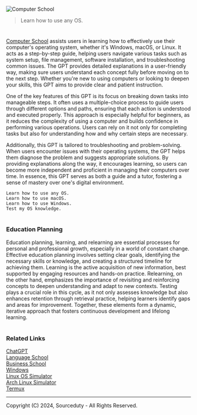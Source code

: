 ![Computer School](https://github.com/user-attachments/assets/810656d4-9c8a-4d92-b36e-3a437e8cee75)

> Learn how to use any OS.

#

[Computer School](https://chatgpt.com/g/g-a5Oal6H97-computer-school) assists users in learning how to effectively use their computer's operating system, whether it's Windows, macOS, or Linux. It acts as a step-by-step guide, helping users navigate various tasks such as system setup, file management, software installation, and troubleshooting common issues. The GPT provides detailed explanations in a user-friendly way, making sure users understand each concept fully before moving on to the next step. Whether you're new to using computers or looking to deepen your skills, this GPT aims to provide clear and patient instruction.

One of the key features of this GPT is its focus on breaking down tasks into manageable steps. It often uses a multiple-choice process to guide users through different options and paths, ensuring that each action is understood and executed properly. This approach is especially helpful for beginners, as it reduces the complexity of using a computer and builds confidence in performing various operations. Users can rely on it not only for completing tasks but also for understanding how and why certain steps are necessary.

Additionally, this GPT is tailored to troubleshooting and problem-solving. When users encounter issues with their operating systems, the GPT helps them diagnose the problem and suggests appropriate solutions. By providing explanations along the way, it encourages learning, so users can become more independent and proficient in managing their computers over time. In essence, this GPT serves as both a guide and a tutor, fostering a sense of mastery over one's digital environment.

```
Learn how to use any OS.
Learn how to use macOS.
Learn how to use Windows.
Test my OS knowledge.
```

#
### Education Planning

Education planning, learning, and relearning are essential processes for personal and professional growth, especially in a world of constant change. Effective education planning involves setting clear goals, identifying the necessary skills or knowledge, and creating a structured timeline for achieving them. Learning is the active acquisition of new information, best supported by engaging resources and hands-on practice. Relearning, on the other hand, emphasizes the importance of revisiting and reinforcing concepts to deepen understanding and adapt to new contexts. Testing plays a crucial role in this cycle, as it not only assesses knowledge but also enhances retention through retrieval practice, helping learners identify gaps and areas for improvement. Together, these elements form a dynamic, iterative approach that fosters continuous development and lifelong learning.

#
### Related Links

[ChatGPT](https://github.com/sourceduty/ChatGPT)
<br>
[Language School](https://github.com/sourceduty/Language_School)
<br>
[Business School](https://github.com/sourceduty/Business_School)
<br>
[Windows](https://github.com/sourceduty/Windows)
<br>
[Linux OS Simulator](https://github.com/sourceduty/Linux_OS_Simulator)
<br>
[Arch Linux Simulator](https://github.com/sourceduty/Arch_Linux_Sim)
<br>
[Termux](https://github.com/sourceduty/Termux)

***
Copyright (C) 2024, Sourceduty - All Rights Reserved.
